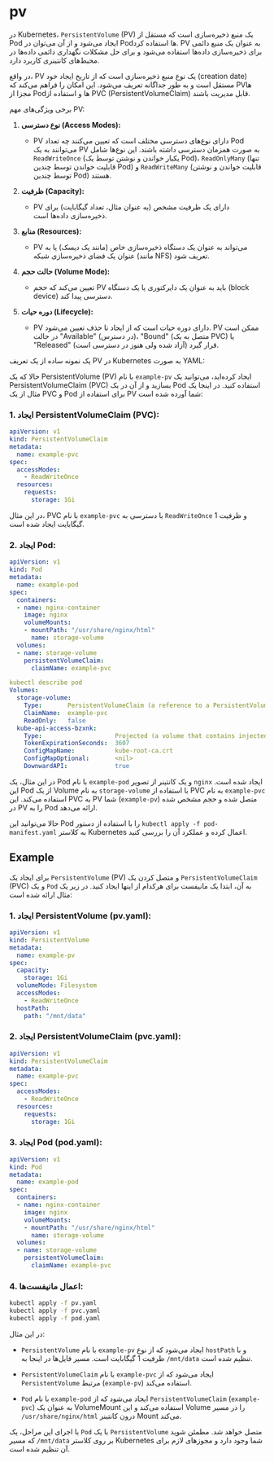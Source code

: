 # pv
در Kubernetes، `PersistentVolume` (PV) یک منبع ذخیره‌سازی است که مستقل از Pod ایجاد می‌شود و از آن می‌توان در Pod‌ها استفاده کرد. PV به عنوان یک منبع دائمی برای ذخیره‌سازی داده‌ها استفاده می‌شود و برای حل مشکلات نگهداری دائمی داده‌ها در محیط‌های کانتینری کاربرد دارد.

در واقع، PV یک نوع منبع ذخیره‌سازی است که از تاریخ ایجاد خود (creation date) مستقل است و به طور جداگانه تعریف می‌شود. این امکان را فراهم می‌کند که PV‌ها مجزا از Pod‌ها و استفاده از PVC (PersistentVolumeClaim) قابل مدیریت باشند.

برخی ویژگی‌های مهم PV:

1. **نوع دسترسی (Access Modes):**
   - PV دارای نوع‌های دسترسی مختلف است که تعیین می‌کنند چه تعداد Pod می‌توانند به یک PV به صورت همزمان دسترسی داشته باشند. این نوع‌ها شامل `ReadWriteOnce` (یکبار خواندن و نوشتن توسط یک Pod)، `ReadOnlyMany` (تنها قابلیت خواندن توسط چندین Pod) و `ReadWriteMany` (قابلیت خواندن و نوشتن توسط چندین Pod) هستند.

2. **ظرفیت (Capacity):**
   - PV دارای یک ظرفیت مشخص (به عنوان مثال، تعداد گیگابایت) برای ذخیره‌سازی داده‌ها است.

3. **منابع (Resources):**
   - PV می‌تواند به عنوان یک دستگاه ذخیره‌سازی خاص (مانند یک دیسک) یا به عنوان یک فضای ذخیره‌سازی شبکه (مانند NFS) تعریف شود.

4. **حالت حجم (Volume Mode):**
   - تعیین می‌کند که حجم PV باید به عنوان یک دایرکتوری یا یک دستگاه (block device) دسترسی پیدا کند.

5. **دوره حیات (Lifecycle):**
   - PV دارای دوره حیات است که از ایجاد تا حذف تعیین می‌شود. PV ممکن است در حالت "Available" (در دسترس)، "Bound" (متصل به یک PVC) یا "Released" (آزاد شده ولی هنوز در دسترسی است) قرار گیرد.

یک نمونه ساده از یک تعریف PV در Kubernetes به صورت YAML:

حالا که یک PersistentVolume (PV) با نام `example-pv` ایجاد کرده‌اید، می‌توانید یک PersistentVolumeClaim (PVC) بسازید و از آن در یک Pod استفاده کنید. در اینجا یک مثال از یک PVC و Pod برای استفاده از PV شما آورده شده است:

### 1. ایجاد PersistentVolumeClaim (PVC):


```yaml
apiVersion: v1
kind: PersistentVolumeClaim
metadata:
  name: example-pvc
spec:
  accessModes:
    - ReadWriteOnce
  resources:
    requests:
      storage: 1Gi
```

در این مثال، PVC با نام `example-pvc` با دسترسی به `ReadWriteOnce` و ظرفیت 1 گیگابایت ایجاد شده است.

### 2. ایجاد Pod:

```yaml
apiVersion: v1
kind: Pod
metadata:
  name: example-pod
spec:
  containers:
  - name: nginx-container
    image: nginx
    volumeMounts:
    - mountPath: "/usr/share/nginx/html"
      name: storage-volume
  volumes:
  - name: storage-volume
    persistentVolumeClaim:
      claimName: example-pvc
```

```yaml
kubectl describe pod
Volumes:
  storage-volume:
    Type:       PersistentVolumeClaim (a reference to a PersistentVolumeClaim in the same namespace)
    ClaimName:  example-pvc
    ReadOnly:   false
  kube-api-access-bzxnk:
    Type:                    Projected (a volume that contains injected data from multiple sources)
    TokenExpirationSeconds:  3607
    ConfigMapName:           kube-root-ca.crt
    ConfigMapOptional:       <nil>
    DownwardAPI:             true
```

در این مثال، یک Pod با نام `example-pod` و یک کانتینر از تصویر `nginx` ایجاد شده است. این Pod از یک Volume به نام `storage-volume` با استفاده از PVC به نام `example-pvc` استفاده می‌کند. این PVC به PV شما (`example-pv`) متصل شده و حجم مشخص شده در PV را به Pod ارائه می‌دهد.

حالا می‌توانید این Pod را با استفاده از دستور `kubectl apply -f pod-manifest.yaml` به کلاستر Kubernetes اعمال کرده و عملکرد آن را بررسی کنید.


## Example

برای ایجاد یک `PersistentVolume` (PV) و متصل کردن یک `PersistentVolumeClaim` (PVC) و یک `Pod` به آن، ابتدا یک مانیفست برای هرکدام از اینها ایجاد کنید. در زیر یک مثال ارائه شده است:

### 1. ایجاد PersistentVolume (pv.yaml):

```yaml
apiVersion: v1
kind: PersistentVolume
metadata:
  name: example-pv
spec:
  capacity:
    storage: 1Gi
  volumeMode: Filesystem
  accessModes:
    - ReadWriteOnce
  hostPath:
    path: "/mnt/data"
```

### 2. ایجاد PersistentVolumeClaim (pvc.yaml):

```yaml
apiVersion: v1
kind: PersistentVolumeClaim
metadata:
  name: example-pvc
spec:
  accessModes:
    - ReadWriteOnce
  resources:
    requests:
      storage: 1Gi
```

### 3. ایجاد Pod (pod.yaml):

```yaml
apiVersion: v1
kind: Pod
metadata:
  name: example-pod
spec:
  containers:
  - name: nginx-container
    image: nginx
    volumeMounts:
    - mountPath: "/usr/share/nginx/html"
      name: storage-volume
  volumes:
  - name: storage-volume
    persistentVolumeClaim:
      claimName: example-pvc
```

### 4. اعمال مانیفست‌ها:

```bash
kubectl apply -f pv.yaml
kubectl apply -f pvc.yaml
kubectl apply -f pod.yaml
```

در این مثال:

- `PersistentVolume` با نام `example-pv` ایجاد می‌شود که از نوع `hostPath` و با ظرفیت 1 گیگابایت است. مسیر فایل‌ها در اینجا به `/mnt/data` تنظیم شده است.

- `PersistentVolumeClaim` با نام `example-pvc` ایجاد می‌شود که از `PersistentVolume` مرتبط (`example-pv`) استفاده می‌کند.

- `Pod` با نام `example-pod` ایجاد می‌شود که از `PersistentVolumeClaim` (`example-pvc`) به عنوان یک VolumeMount استفاده می‌کند و این Volume را در مسیر `/usr/share/nginx/html` درون کانتینر Mount می‌کند.

با اجرای این مراحل، یک `Pod` با یک `PersistentVolume` متصل خواهد شد. مطمئن شوید که مسیر `/mnt/data` بر روی کلاستر Kubernetes شما وجود دارد و مجوزهای لازم برای آن تنظیم شده است.
